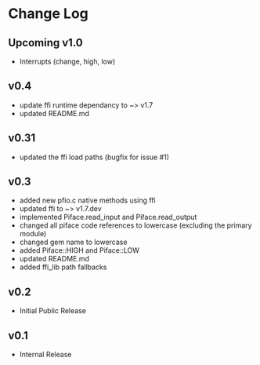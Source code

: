 # Change Log

## Upcoming v1.0
 - Interrupts (change, high, low)

## v0.4
 - update ffi runtime dependancy to ~> v1.7
 - updated README.md

## v0.31
 - updated the ffi load paths (bugfix for issue #1)

## v0.3
 - added new pfio.c native methods using ffi
 - updated ffi to ~> v1.7.dev
 - implemented Piface.read_input and Piface.read_output
 - changed all piface code references to lowercase (excluding the primary module)
 - changed gem name to lowercase
 - added Piface::HIGH and Piface::LOW
 - updated README.md
 - added ffi_lib path fallbacks

## v0.2
 - Initial Public Release

## v0.1
 - Internal Release
